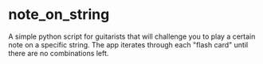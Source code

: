 # note_on_string
A simple python script for guitarists that will challenge you to play a certain note on a specific string. The app iterates through each "flash card" until there are no combinations left.
